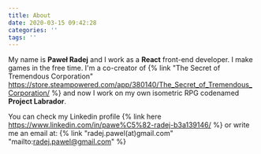 ```yaml
---
title: About
date: 2020-03-15 09:42:28
categories: ''
tags: ''
---
```

My name is **Paweł Radej** and I work as a  **React** front-end developer. I make games in the free time. I'm a co-creator of {% link "The Secret of Tremendous Corporation" https://store.steampowered.com/app/380140/The_Secret_of_Tremendous_Corporation/ %} and now I work on my own isometric RPG codenamed **Project Labrador**.

You can check my Linkedin profile {% link here https://www.linkedin.com/in/pawe%C5%82-radej-b3a139146/ %} or write me an email at: {% link "radej.pawel(at)gmail.com" "mailto:radej.pawel@gmail.com" %}